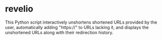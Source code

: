 # revelio
This Python script interactively unshortens shortened URLs provided by the user, automatically adding "https://" to URLs lacking it, and displays the unshortened URLs along with their redirection history.
